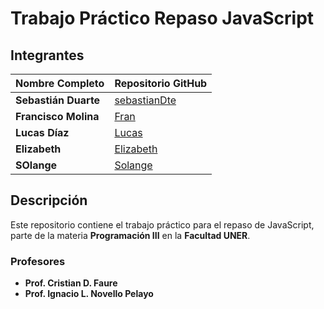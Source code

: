 # Trabajo Práctico Repaso JavaScript

## Integrantes

| Nombre Completo       | Repositorio GitHub                        |
|-----------------------|-------------------------------------------|
| **Sebastián Duarte**  | [sebastianDte](https://github.com/sebastianDte) |
| **Francisco Molina**  | [Fran](https://github.com/fmolinadev) |
| **Lucas Díaz**        | [Lucas](https://github.com/lmd-git) |
| **Elizabeth**         | [Elizabeth](https://github.com/elizabethluquez) |
| **SOlange**           | [Solange](https://github.com/usuario/repositorio5) |

## Descripción
Este repositorio contiene el trabajo práctico para el repaso de JavaScript, parte de la materia **Programación III** en la **Facultad UNER**.

### Profesores
- **Prof. Cristian D. Faure**
- **Prof. Ignacio L. Novello Pelayo**
